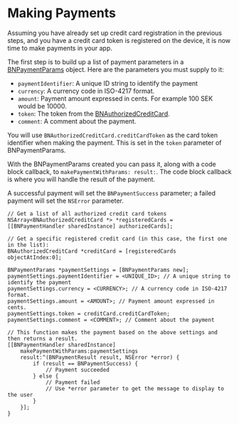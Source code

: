 # Making Payments

Assuming you have already set up credit card registration in the previous steps, and you have a credit card token is registered on the device, it is now time to make payments in your app.

The first step is to build up a list of payment parameters in a [BNPaymentParams](https://github.com/bambora/BNPayment-iOS/blob/master/BNPayment/Core/Models/BNPaymentParams.h) object. Here are the parameters you must supply to it:

* `paymentIdentifier`: A unique ID string to identify the payment
* `currency`: A currency code in ISO-4217 format.
* `amount`: Payment amount expressed in cents. For example 100 SEK would be 10000.
* `token`: The token from the [BNAuthorizedCreditCard](https://github.com/bambora/BNPayment-iOS/blob/master/BNPayment/Core/Models/BNAuthorizedCreditCard.h).
* `comment`: A comment about the payment.

You will use `BNAuthorizedCreditCard.creditCardToken` as the card token identifier when making the payment. This is set in the `token` parameter of BNPaymentParams.

With the BNPaymentParams created you can pass it, along with a code block callback, to `makePaymentWithParams: result:`. The code block callback is where you will handle the result of the payment.

A successful payment will set the `BNPaymentSuccess` parameter; a failed payment will set the `NSError` parameter.

```objc
// Get a list of all authorized credit card tokens
NSArray<BNAuthorizedCreditCard *> *registeredCards = [[BNPaymentHandler sharedInstance] authorizedCards];

// Get a specific registered credit card (in this case, the first one in the list):
BNAuthorizedCreditCard *creditCard = [registeredCards objectAtIndex:0];

BNPaymentParams *paymentSettings = [BNPaymentParams new];
paymentSettings.paymentIdentifier = <UNIQUE_ID>; // A unique string to identify the payment
paymentSettings.currency = <CURRENCY>; // A currency code in ISO-4217 format.
paymentSettings.amount = <AMOUNT>; // Payment amount expressed in cents.
paymentSettings.token = creditCard.creditCardToken;
paymentSettings.comment = <COMMENT>; // Comment about the payment

// This function makes the payment based on the above settings and then returns a result.
[[BNPaymentHandler sharedInstance]
    makePaymentWithParams:paymentSettings
    result:^(BNPaymentResult result, NSError *error) {
        if (result == BNPaymentSuccess) {
            // Payment succeeded
        } else {
            // Payment failed
            // Use *error parameter to get the message to display to the user
        }
    }];
}
```
